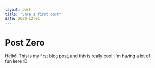 ```yaml
---
layout: post
title: "Shra's first post"
date: 2020-12-01
---
```

# Post Zero
Hello!!
This is my first blog post, and this is really cool. I'm having a lot of fun here :D 
